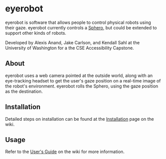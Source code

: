 # eyerobot
eyerobot is software that allows people to control physical robots using their gaze. eyerobot currently controls a [Sphero](http://www.sphero.com/sphero), but could be extended to support other kinds of robots.

Developed by Alexis Anand, Jake Carlson, and Kendall Sahl at the University of Washington for a the CSE Accessibility Capstone.

## About
eyerobot uses a web camera pointed at the outside world, along with an eye-tracking headset to get the user's gaze position on a real-time image of the robot's environment. eyerobot rolls the Sphero, using the gaze position as the destination.

## Installation
Detailed steps on installation can be found at the [Installation](https://github.com/zenithlight/eyerobot/wiki/Installation) page on the wiki.

## Usage
Refer to the [User's Guide](https://github.com/zenithlight/eyerobot/wiki/User's-Guide) on the wiki for more information.
